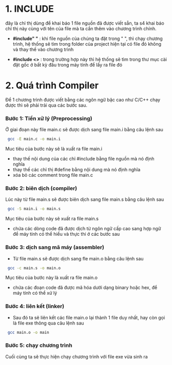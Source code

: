 # 1. INCLUDE
đây là chỉ thị dùng để khai báo 1 file nguồn đã được viết sẵn, ta s4 khai báo chỉ thị này cùng với tên của file mà ta cần thêm vào chương trình chính.
+ __#include" "__ : khi file nguồn của chúng ta đặt trong " ", thì chạy chương trình, hệ thống sẽ tìm trong folder của project hiện tại có file đó không và thay thế vào chương trình

+ __#include <>__ : trong trường hợp này thì hệ thống sẽ tìm trong thư mục cài đặt gốc ở bất kỳ đâu trong máy tính để lấy ra file đó

# 2. Quá trình Compiler
Để 1 chương trình được viết bằng các ngôn ngữ bậc cao như C/C++ chạy được thì sẽ phải trải qua các bước sau. 

### Bước 1: Tiền xử lý (Preprocessing)
Ở giai đoạn này file main.c sẽ được dịch sang file main.i bằng câu lệnh sau

```bash
 gcc -E main.c -o main.i
```
Muc tiêu của bước này sẽ là xuất ra file main.i 
+ thay thế nội dung của các chỉ #include bằng file nguồn mà nó định nghĩa
+ thay thế các chỉ thị #define bằng nội dung mà nó định nghĩa 
+ xóa bỏ các comment trong file main.c 
### Bước 2: biên dịch (compiler) 
Lúc này từ file main.s sẽ được biên dịch sang file main.s bằng câu lệnh sau
```bash
 gcc -S main.i -o main.s
```
Mục tiêu của bước này sẽ xuất ra file main.s
+ chứa các dòng code đã được dịch từ ngôn ngữ cấp cao sang hợp ngữ để máy tính có thể hiểu và thực thi ở các bước sau
### Bước 3: dịch sang mã máy (assembler)
+ Từ file main.s sẽ được dịch sang fle main.o bằng câu lệnh sau
```bash
 gcc -c main.s -o main.o
```
Mục tiêu của bước này là xuất ra file main.o

+ chứa các đoạn code đã được mã hóa dưới dạng binary hoặc hex, để máy tính có thể xử lý 
### Bước 4: liên kết (linker)
+ Sau đó ta sẽ liên kết  các file main.o lại thành 1 file duy nhất, hay còn gọi là file exe thông qua câu lệnh sau
```bash
 gcc main.o -o main
 ```
### Bước 5: chạy chương trình
Cuối cùng ta sẽ thực hiện chạy chương trình với file exe vừa sinh ra
